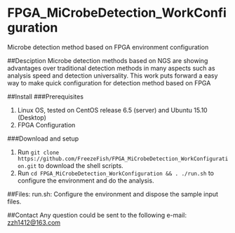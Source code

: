 # FPGA_MiCrobeDetection_WorkConfiguration
Microbe detection method based on FPGA environment configuration

##Desciption
Microbe detection methods based on NGS are showing advantages over traditional detection methods in many aspects such as analysis speed and detection universality. This work puts forward a easy way to make quick configuration for detection method based on FPGA

##Install
###Prerequisites
1. Linux OS, tested on CentOS release 6.5 (server) and Ubuntu 15.10 (Desktop)
2. FPGA Configuration

###Download and setup
1. Run `git clone https://github.com/FreezeFish/FPGA_MiCrobeDetection_WorkConfiguration.git` to download the shell scripts.
2. Run `cd FPGA_MiCrobeDetection_WorkConfiguration && . ./run.sh` to configure the environment and do the analysis.

##Files:
run.sh: Configure the environment and dispose the sample input files.<br>

##Contact
Any question could be sent to the following e-mail:
zzh1412@163.com
